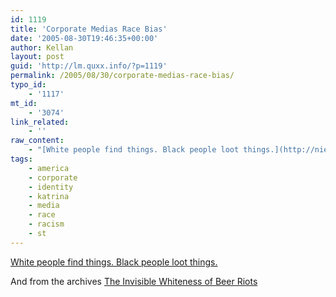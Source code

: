 ```yaml
---
id: 1119
title: 'Corporate Medias Race Bias'
date: '2005-08-30T19:46:35+00:00'
author: Kellan
layout: post
guid: 'http://lm.quxx.info/?p=1119'
permalink: /2005/08/30/corporate-medias-race-bias/
typo_id:
    - '1117'
mt_id:
    - '3074'
link_related:
    - ''
raw_content:
    - "[White people find things. Black people loot things.](http://nielsenhayden.com/makinglight/archives/006681.html)\n\nAnd from the archives [The Invisible Whiteness of Beer Riots](http://www.alternet.org/story/12479/)"
tags:
    - america
    - corporate
    - identity
    - katrina
    - media
    - race
    - racism
    - st
---
```


[White people find things. Black people loot things.](http://nielsenhayden.com/makinglight/archives/006681.html)

And from the archives [The Invisible Whiteness of Beer Riots](http://www.alternet.org/story/12479/)